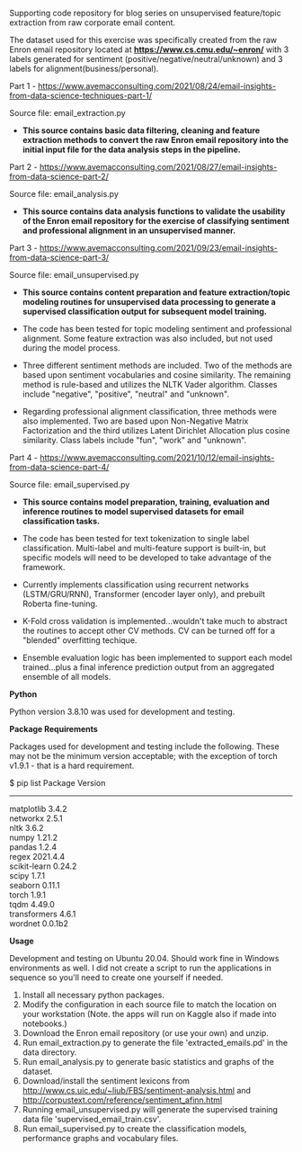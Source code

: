 
Supporting code repository for blog series on unsupervised feature/topic extraction from raw corporate email content.  

The dataset used for this exercise was specifically created from the raw Enron email repository located 
at **https://www.cs.cmu.edu/~enron/** with 3 labels generated for sentiment (positive/negative/neutral/unknown) 
and 3 labels for alignment(business/personal).  

Part 1 - https://www.avemacconsulting.com/2021/08/24/email-insights-from-data-science-techniques-part-1/
 
 Source file: email_extraction.py
 
 * **This source contains basic data filtering, cleaning and feature extraction methods
 to convert the raw Enron email repository into the initial input file for the data
 analysis steps in the pipeline.**

Part 2 - https://www.avemacconsulting.com/2021/08/27/email-insights-from-data-science-part-2/

 Source file: email_analysis.py
 
 * **This source contains data analysis functions to validate the usability of the Enron
 email repository for the exercise of classifying sentiment and professional alignment
 in an unsupervised manner.**
 
Part 3 - https://www.avemacconsulting.com/2021/09/23/email-insights-from-data-science-part-3/

 Source file: email_unsupervised.py
 
 * **This source contains content preparation and feature extraction/topic modeling routines
 for unsupervised data processing to generate a supervised classification output for
 subsequent model training.**

 * The code has been tested for topic modeling sentiment and professional alignment. Some
 feature extraction was also included, but not used during the model process.

 * Three different sentiment methods are included.  Two of the methods are based upon
 sentiment vocabularies and cosine similarity.  The remaining method is rule-based
 and utilizes the NLTK Vader algorithm. Classes include "negative", "positive", 
 "neutral" and "unknown".

 * Regarding professional alignment classification, three methods were also implemented.
 Two are based upon Non-Negative Matrix Factorization and the third utilizes
 Latent Dirichlet Allocation plus cosine similarity.  Class labels include "fun", "work"
 and "unknown".

Part 4 - https://www.avemacconsulting.com/2021/10/12/email-insights-from-data-science-part-4/
 
 Source file: email_supervised.py
 
 * **This source contains model preparation, training, evaluation and inference routines 
 to model supervised datasets for email classification tasks.**
 
 * The code has been tested for text tokenization to single label classification. Multi-label 
 and multi-feature support is built-in, but specific models will need to be developed to take 
 advantage of the framework.
 
 * Currently implements classification using recurrent networks (LSTM/GRU/RNN), Transformer 
 (encoder layer only), and prebuilt Roberta fine-tuning.
 
 * K-Fold cross validation is implemented...wouldn't take much to abstract the routines to accept 
 other CV methods.  CV can be turned off for a "blended" overfitting techique.
 
 * Ensemble evaluation logic has been implemented to support each model trained...plus a final 
 inference prediction output from an aggregated ensemble of all models.
 
**Python**

Python version 3.8.10 was used for development and testing.

**Package Requirements**

Packages used for development and testing include the following.  These may not be the minimum 
version acceptable; with the exception of torch v1.9.1 - that is a hard requirement.

$ pip list
Package                 Version            
----------------------- -------------------
matplotlib              3.4.2              
networkx                2.5.1              
nltk                    3.6.2                     
numpy                   1.21.2             
pandas                  1.2.4   
regex                   2021.4.4             
scikit-learn            0.24.2             
scipy                   1.7.1              
seaborn                 0.11.1               
torch                   1.9.1                          
tqdm                    4.49.0                 
transformers            4.6.1                 
wordnet                 0.0.1b2            
 
**Usage**

Development and testing on Ubuntu 20.04.  Should work fine in Windows environments as well. I did not create a script to 
run the applications in sequence so you'll need to create one yourself if needed.

1. Install all necessary python packages.
2. Modify the configuration in each source file to match the location on your workstation (Note. the apps will run on Kaggle also if made into notebooks.)
3. Download the Enron email repository (or use your own) and unzip.
4. Run email_extraction.py to generate the file 'extracted_emails.pd' in the data directory.
5. Run email_analysis.py to generate basic statistics and graphs of the dataset.
6. Download/install the sentiment lexicons from http://www.cs.uic.edu/~liub/FBS/sentiment-analysis.html and http://corpustext.com/reference/sentiment_afinn.html
7. Running email_unsupervised.py will generate the supervised training data file 'supervised_email_train.csv'.
8. Run email_supervised.py to create the classification models, performance graphs and vocabulary files.
